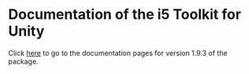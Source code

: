 # Documentation of the i5 Toolkit for Unity

Click [here](https://rwth-acis.github.io/i5-Toolkit-for-Unity/1.9.3/index.html) to go to the documentation pages for version 1.9.3 of the package.